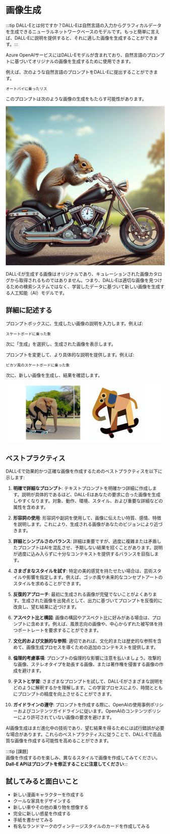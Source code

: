 # 画像生成


:::tip DALL-Eとは何ですか？DALL-Eは自然言語の入力からグラフィカルデータを生成できるニューラルネットワークベースのモデルです。もっと簡単に言えば、DALL-Eに説明を提供すると、それに適した画像を生成することができます。:::  
   
Azure OpenAIサービスにはDALL-Eモデルが含まれており、自然言語のプロンプトに基づいてオリジナルの画像を生成するために使用できます。  
   
例えば、次のような自然言語のプロンプトをDALL-Eに提出することができます。  
   
```text title="ユーザーメッセージ"  
オートバイに乗ったリス  
```  
   
このプロンプトは次のような画像の生成をもたらす可能性があります。

![A squirrel on a motorcycle](./../images/squirrel.png)

DALL-Eが生成する画像はオリジナルであり、キュレーションされた画像カタログから取得されるものではありません。つまり、DALL-Eは適切な画像を見つけるための検索システムではなく、学習したデータに基づいて新しい画像を生成する人工知能（AI）モデルです。  
   
## 詳細に記述する  
   
プロンプトボックスに、生成したい画像の説明を入力します。例えば:  
   
```text title="ユーザーメッセージ"  
スケートボードに乗った象  
```  
   
次に「生成」を選択し、生成された画像を表示します。  
   
プロンプトを変更して、より具体的な説明を提供します。例えば:  
   
```text  
ピカソ風のスケートボードに乗った象  
```  
   
次に、新しい画像を生成し、結果を確認します。

![An elephant on a skateboard](./../images/dall-e-skateboard.png)


## ベストプラクティス  
   
DALL-Eで効果的かつ正確な画像を作成するためのベストプラクティスを以下に示します:  
   
1. **明確で詳細なプロンプト**: テキストプロンプトを明確かつ詳細に作成します。説明が具体的であるほど、DALL-Eはあなたの要求に合った画像を生成しやすくなります。対象、動作、環境、スタイル、および重要な詳細などの属性を含めます。  
   
2. **形容詞の使用**: 形容詞や副詞を使用して、画像に伝えたい特質、感情、特徴を説明します。これにより、生成される画像があなたのビジョンにより近づきます。  
   
3. **詳細とシンプルさのバランス**: 詳細は重要ですが、過度に複雑または矛盾したプロンプトはAIを混乱させ、予期しない結果を招くことがあります。説明が過度に込み入らずに十分なコンテキストを提供するバランスを目指します。  
   
4. **さまざまなスタイルを試す**: 特定の美的感覚を持たせたい場合は、芸術スタイルや影響を指定します。例えば、ゴッホ風や未来的なコンセプトアートのスタイルを求めることができます。  
   
5. **反復的アプローチ**: 最初に生成される画像が完璧でないことがよくあります。生成された画像を出発点として、出力に基づいてプロンプトを反復的に改良し、望む結果に近づけます。  
   
6. **アスペクト比と構図**: 画像の構図やアスペクト比に好みがある場合は、プロンプトに含めます。例えば、風景志向の画像や、中心からずれた被写体を持つポートレートを要求することができます。  
   
7. **文化的および文脈的な参照**: 適切であれば、文化的または歴史的な参照を含めて、画像生成プロセスを導くための追加のコンテキストを提供します。  
   
8. **倫理的考慮事項**: プロンプトの倫理的な影響に注意を払いましょう。攻撃的な画像、ステレオタイプを助長する画像、または著作権を侵害する画像の作成を避けます。  
   
9. **テストと学習**: さまざまなプロンプトを試して、DALL-Eがさまざまな説明をどのように解釈するかを理解します。この学習プロセスにより、時間とともにプロンプトの精度を向上させることができます。  
   
10. **ガイドラインの遵守**: プロンプトを作成する際に、OpenAIの使用事例ポリシーおよびコンテンツガイドラインに従います。OpenAIのコンテンツポリシーにより許可されていない画像の要求を避けます。  
   
AI画像生成はまだ進化中の技術であり、望む結果を得るためには試行錯誤が必要な場合があります。これらのベストプラクティスに従うことで、DALL-Eで高品質な画像を作成する可能性を高めることができます。  
   
:::tip [課題]  
画像を作成するのを楽しみ、異なるスタイルで画像を作成してみてください。  
**Dall-E APIはプロンプトを修正することに注意してください**:::  
   
## 試してみると面白いこと  
- 新しい漫画キャラクターを作成する  
- クールな家具をデザインする  
- 新しい車やその他の乗り物を想像する  
- 完全に新しい惑星を作成する  
- 手紙を書かせてみる  
- 有名なランドマークのヴィンテージスタイルのカードを作成してみる